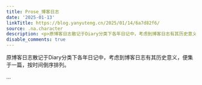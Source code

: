 ```yaml
---
title: Prose_博客日志
date: '2025-01-13'
linkTitle: https://blog.yanyuteng.cn/2025/01/14/6a7d82f6/
source: .na.character
description: <p>原博客日志散记于Diary分类下各年日记中，考虑到博客日志有其历史意义，便集于一篇，按时间倒序排列。</p> ...
disable_comments: true
---
```

<p>原博客日志散记于Diary分类下各年日记中，考虑到博客日志有其历史意义，便集于一篇，按时间倒序排列。</p> ...